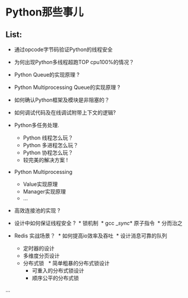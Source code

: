 # Python那些事儿

## List:

* 通过opcode字节码验证Python的线程安全
* 为何出现Python多线程超跑TOP cpu100%的情况？
* Python Queue的实现原理 ?
* Python Multiprocessing Queue的实现原理 ?
* 如何确认Python框架及模块是非阻塞的？
* 如何调试代码及在线调试附带上下文的逻辑?
* Python多任务处理.
  * Python 线程怎么玩？
  * Python 多进程怎么玩？
  * Python 协程怎么玩？
  * 较完美的解决方案 !


* Python Multiprocessing
  * Value实现原理
  * Manager实现原理
  * ...

* 高效连接池的实现 ?
* 设计中如何保证线程安全 ?
  * 锁机制
  * gcc __sync_* 原子指令
  * 分而治之

* Redis 实战场景？
  * 如何提高io效率及吞吐
  * 设计消息可靠的队列
  * 定时器的设计
  * 多维度分页设计
  * 分布式锁
    * 简单粗暴的分布式锁设计
    * 可重入的分布式锁设计
    * 顺序公平的分布式锁
    
...
